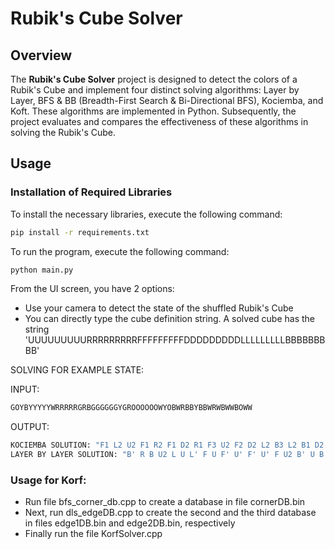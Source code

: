 # **Rubik's Cube Solver**

## Overview

The **Rubik's Cube Solver** project is designed to detect the colors of a Rubik's Cube and implement four distinct solving algorithms: Layer by Layer, BFS & BB (Breadth-First Search & Bi-Directional BFS), Kociemba, and Koft. These algorithms are implemented in Python. Subsequently, the project evaluates and compares the effectiveness of these algorithms in solving the Rubik's Cube.

## Usage

### Installation of Required Libraries

To install the necessary libraries, execute the following command:

```bash
pip install -r requirements.txt
```

To run the program, execute the following command:
```bash
python main.py
```
From the UI screen, you have 2 options:
  - Use your camera to detect the state of the shuffled Rubik's Cube 
  - You can directly type the cube definition string. A solved cube has the string 'UUUUUUUUURRRRRRRRRFFFFFFFFFDDDDDDDDDLLLLLLLLLBBBBBBBBB'


SOLVING FOR EXAMPLE STATE:  

INPUT:
```bash
GOYBYYYYYWRRRRRGRBGGGGGGYGROOOOOOWYOBWRBBYBBWRWBWWBOWW
```

OUTPUT:
```bash
KOCIEMBA SOLUTION: "F1 L2 U2 F1 R2 F1 D2 R1 F3 U2 F2 D2 L2 B3 L2 B1 D2 B1 (18f)"
LAYER BY LAYER SOLUTION: "B' R B U2 L U L' F U F' U' F' U' F U2 B' U B U L U' L' U L' U L U F U' F' R U R' U' F' U' F U' R U' R' U' F' U F R U R' U R U2 R' F U F' U F U2 F' U2 L U' R' U L' U' R B' D' B D B' D' B D B' D' B D B' D' B D U2 B' D' B D B' D' B D B' D' B D B' D' B D U B' D' B D B' D' B D B' D' B D B' D' B D U"
```
### Usage for Korf:
- Run file bfs_corner_db.cpp to create a database in file cornerDB.bin  
- Next, run dls_edgeDB.cpp to create the second and the third database in files edge1DB.bin and edge2DB.bin, respectively
- Finally run the file KorfSolver.cpp 


